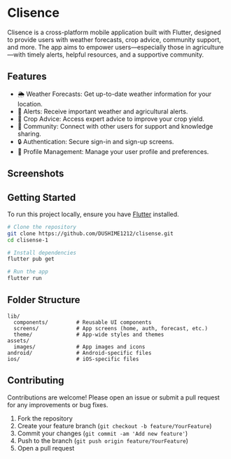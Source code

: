 # Clisence

Clisence is a cross-platform mobile application built with Flutter, designed to provide users with weather forecasts, crop advice, community support, and more. The app aims to empower users—especially those in agriculture—with timely alerts, helpful resources, and a supportive community.

## Features

- 🌦️ Weather Forecasts: Get up-to-date weather information for your location.
- 🚨 Alerts: Receive important weather and agricultural alerts.
- 🌱 Crop Advice: Access expert advice to improve your crop yield.
- 👥 Community: Connect with other users for support and knowledge sharing.
- 🔒 Authentication: Secure sign-in and sign-up screens.
- 📝 Profile Management: Manage your user profile and preferences.

## Screenshots
<!-- Add screenshots of your app here -->

## Getting Started

To run this project locally, ensure you have [Flutter](https://flutter.dev/docs/get-started/install) installed.

```bash
# Clone the repository
git clone https://github.com/DUSHIME1212/clisense.git
cd clisense-1

# Install dependencies
flutter pub get

# Run the app
flutter run
```

## Folder Structure

```
lib/
  components/         # Reusable UI components
  screens/            # App screens (home, auth, forecast, etc.)
  theme/              # App-wide styles and themes
assets/
  images/             # App images and icons
android/              # Android-specific files
ios/                  # iOS-specific files
```

## Contributing

Contributions are welcome! Please open an issue or submit a pull request for any improvements or bug fixes.

1. Fork the repository
2. Create your feature branch (`git checkout -b feature/YourFeature`)
3. Commit your changes (`git commit -am 'Add new feature'`)
4. Push to the branch (`git push origin feature/YourFeature`)
5. Open a pull request



